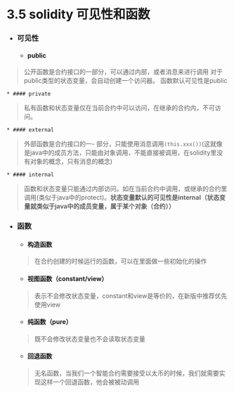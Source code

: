 # 3.5 solidity 可见性和函数
- ### 可见性
    * ####  public 
> 公开函数是合约接口的一部分，可以通过内部，或者消息来进行调用
对于public类型的状态变量，会自动创建一个访问器。
函数默认可见性是public

    * #### private
> 私有函数和状态变量仅在当前合约中可以访问，在继承的合约内，不可访问。

    * #### external
> 外部函数是合约接口的一- 部分，只能使用消息调用```(this.xxx())```(这就像是java中的成员方法，只能由对象调用，不能直接被调用，在solidity里没有对象的概念，只有消息的概念)

    * #### internal
> 函数和状态变量只能通过内部访问。如在当前合约中调用，或继承的合约里调用(类似于java中的protect)。**状态变量默认的可见性是internal（状态变量就类似于java中的成员变量，属于某个对象（合约））**



- ### 函数
    * #### 构造函数
    > 在合约创建的时候运行的函数，可以在里面做一些初始化的操作
    * #### 视图函数（constant/view）
    > 表示不会修改状态变量，constant和view是等价的，在新版中推荐优先使用view
    * #### 纯函数（pure）
    > 既不会修改状态变量也不会读取状态变量
    * #### 回退函数
    > 无名函数，当我们一个智能合约需要接受以太币的时候，我们就需要实现这样一个回退函数，他会被被动调用

